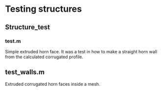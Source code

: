 # Testing structures

## Structure_test

### test.m
Simple extruded horn face. It was a test in how to make a straight horn wall from the calculated corrugated profile.

## test_walls.m
Extruded corrugated horn faces inside a mesh.
